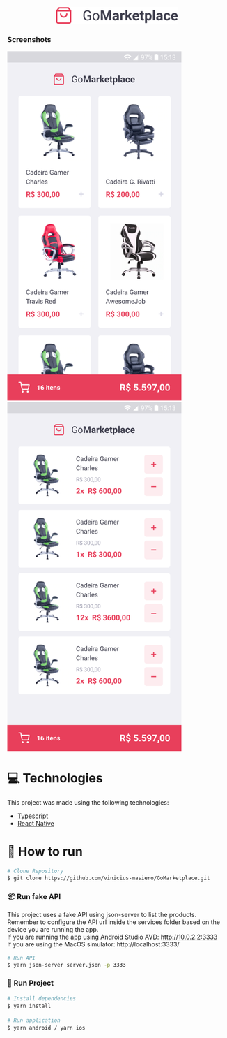 <div align="center">

<img src="./.github/logo.png" alt="GoMarketplace" width="280"/>

</div>

### Screenshots
<div>
  <img src="./.github/listagem.png" width="400px">
  <img src="./.github/carrinho.png" width="400px">
</div>

# :computer: Technologies
This project was made using the following technologies:
<ul>
  <li><a href="https://www.typescriptlang.org/">Typescript</a></li>
  <li><a href="https://reactnative.dev/">React Native</a></li>
</ul>

# :construction_worker: How to run
```bash
# Clone Repository
$ git clone https://github.com/vinicius-masiero/GoMarketplace.git
```

### 📦 Run fake API

This project uses a fake API using json-server to list the products.
<br>
Remember to configure the API url inside the services folder based on the device you are running the app.
<br>
If you are running the app using Android Studio AVD: http://10.0.2.2:3333
<br>
If you are using the MacOS simulator: http://localhost:3333/

```bash
# Run API
$ yarn json-server server.json -p 3333
```

### 📱 Run Project

```bash
# Install dependencies
$ yarn install

# Run application
$ yarn android / yarn ios
```
